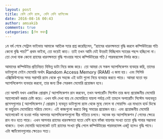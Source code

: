 ```yaml
---
layout: post
title: বেশি বেশি র‍্যাম, বেশি বেশি হ্যাপিনেজ
date: 2016-08-16 00:43
author: amsakib
comments: true
categories: [টেক কথন]
---
```

১ম বর্ষ শেষে সেন্ট্রাল ভাইভায় আমাকে আতিক স্যার প্রশ্ন করেছিলেন, “র‍্যামের ধারনক্ষমতা বৃদ্ধি করলে কম্পিউটারের গতি কেনো বৃদ্ধি পায়?” প্রথম ভাইবা, তো ভয়েই কাত। তাই তখন আমি যেই উত্তরই দিচ্ছিলাম স্যারের পছন্দ হচ্ছিলো না। তো দেখা যাক কেনো র‍্যামের ধারনক্ষমতা বৃদ্ধি পাওয়ার সাথে কম্পিউটারের গতি / পারফরমেন্স নির্ভর করে।

আমাদের কম্পিউটার প্রতিনিয়ত বিভিন্ন ডাটা নিয়ে কাজ করে। তো আমরা যে সকল অ্যাপলিকেশন ব্যবহার করি, তাদের ডাটাগুলো মেইন মেমোরি অর্<span class="text_exposed_show">থাৎ Random Access Memory (RAM) এ জমা হয়। এবং সিপিউ এক্সিকিউশনের সময় সরাসরি র‍্যাম থেকে খুব সহজে এই ডাটা গুলো নিয়ে ব্যবহার করতে পারে। আমরা যতো বড় অ্যাপলিকেশন ব্যবহার করবো, তার জন্য ঠিক সেরকম মেমোরি প্রয়োজন হবে।</span>
<div class="text_exposed_show">

তো আপনি যখন একাধিক প্রোগ্রাম / অ্যাপলিকেশন রান করবেন, তখন অপারেটিং সিস্টেম তার জন্য প্রয়োজনীয় মেমোরি অ্যালোকেট করার চেষ্টা করে। এখন যদি দেখা যায় যে মেমোরিতে যায়গা পর্যাপ্ত নেই তাহলে অপারেটিং সিস্টেম অব্যবহৃত প্রসেসগুলোর ( অ্যাপলিকেশন / প্রোগ্রাম ) ব্যবহৃত ডাটাগুলো র‍্যাম থেকে মুছে ফেলে বা সোয়াপিং এর মাধ্যমে হার্ড ডিস্কে বা ভার্চুয়াল মেমোরিতে সরিয়ে ফেলে। এই কাজগুলো করতে কিছু সময়ের প্রয়োজন হয়। এবং প্রয়োজনীয় মেমোরি অ্যালোকেট না হওয়া পর্যন্ত আপনার অ্যাপলিকেশনগুলো ধীর গতিতে চলবে। অনেক বড় অ্যাপলিকেশন / গেমের ক্ষেত্রে রান নাও হতে পারে। এখন আপনার র‍্যামের ধারনক্ষমতা যতো বেশি হবে ফাঁকা যায়গার সংখ্যা ততো বৃদ্ধি পাবার সম্ভাবনা থাকবে। তখন মেমোরি অ্যালোকেট তাই র‍্যামের সংখ্যা বৃদ্ধি পেলে কম্পিউটারের পারফরমেন্স একটু হলেও বৃদ্ধি পাবে। এটা স্মার্টফোনগুলোর ক্ষেত্রেও সত্য।

</div>
